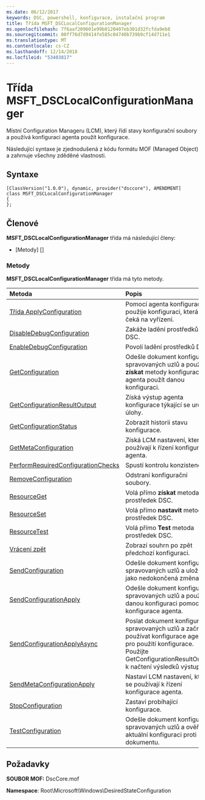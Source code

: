 ```yaml
---
ms.date: 06/12/2017
keywords: DSC, powershell, konfigurace, instalační program
title: Třída MSFT_DSCLocalConfigurationManager
ms.openlocfilehash: 7f6aaf209601e99b0120407eb301d32fcfda9eb8
ms.sourcegitcommit: 00ff76d7d9414fe585c04740b739b9cf14d711e1
ms.translationtype: MT
ms.contentlocale: cs-CZ
ms.lasthandoff: 12/14/2018
ms.locfileid: "53403817"
---
```

# <a name="msftdsclocalconfigurationmanager-class"></a>Třída MSFT_DSCLocalConfigurationManager

Místní Configuration Manageru (LCM), který řídí stavy konfigurační soubory a používá konfiguraci agenta použít konfigurace.

Následující syntaxe je zjednodušená z kódu formátu MOF (Managed Object) a zahrnuje všechny zděděné vlastnosti.

## <a name="syntax"></a>Syntaxe

```
[ClassVersion("1.0.0"), dynamic, provider("dsccore"), AMENDMENT]
class MSFT_DSCLocalConfigurationManager
{
};
```

## <a name="members"></a>Členové

**MSFT_DSCLocalConfigurationManager** třída má následující členy:

- [Metody] []

### <a name="methods"></a>Metody

**MSFT_DSCLocalConfigurationManager** třída má tyto metody.

|Metoda |Popis |
|:--- |:---|
| [Třída ApplyConfiguration](msft-dsclocalconfigurationmanager-applyconfiguration.md)| Pomocí agenta konfigurace použije konfiguraci, která čeká na vyřízení.|
| [DisableDebugConfiguration](msft-dsclocalconfigurationmanager-disabledebugconfiguration.md)| Zakáže ladění prostředků DSC.|
| [EnableDebugConfiguration](msft-dsclocalconfigurationmanager-enabledebugconfiguration.md)| Povolí ladění prostředků DSC.|
| [GetConfiguration](msft-dsclocalconfigurationmanager-getconfiguration.md)| Odešle dokument konfigurace spravovaných uzlů a používá **získat** metody konfigurace agenta použít danou konfiguraci.|
| [GetConfigurationResultOutput](msft-dsclocalconfigurationmanager-getconfigurationresultoutput.md)| Získá výstup agenta konfigurace týkající se určité úlohy.|
| [GetConfigurationStatus](msft-dsclocalconfigurationmanager-getconfigurationstatus.md)| Zobrazit historii stavu konfigurace.|
| [GetMetaConfiguration](msft-dsclocalconfigurationmanager-getmetaconfiguration.md)| Získá LCM nastavení, které se používají k řízení konfigurace agenta.|
| [PerformRequiredConfigurationChecks](msft-dsclocalconfigurationmanager-performrequiredconfigurationchecks.md)| Spustí kontrolu konzistence.|
| [RemoveConfiguration](msft-dsclocalconfigurationmanager-removeconfiguration.md)| Odstraní konfigurační soubory.|
| [ResourceGet](msft-dsclocalconfigurationmanager-resourceget.md)| Volá přímo **získat** metoda prostředek DSC.|
| [ResourceSet](msft-dsclocalconfigurationmanager-resourceset.md)| Volá přímo **nastavit** metoda prostředek DSC.|
| [ResourceTest](msft-dsclocalconfigurationmanager-resourcetest.md)| Volá přímo **Test** metoda prostředek DSC.|
| [Vrácení zpět](msft-dsclocalconfigurationmanager-rollback.md)| Zobrazí souhrn po zpět předchozí konfiguraci.|
| [SendConfiguration](msft-dsclocalconfigurationmanager-sendconfiguration.md)| Odešle dokument konfigurace spravovaných uzlů a uloží ho jako nedokončená změna.|
| [SendConfigurationApply](msft-dsclocalconfigurationmanager-sendconfigurationapply.md)| Odešle dokument konfigurace spravovaných uzlů a použít danou konfiguraci pomocí konfigurace agenta.|
| [SendConfigurationApplyAsync](msft-dsclocalconfigurationmanager-sendconfigurationapplyasync.md)| Poslat dokument konfigurace spravovaných uzlů a začnete používat konfigurace agenta pro použití konfigurace. Použijte GetConfigurationResultOutput k načtení výsledků výstupu.|
| [SendMetaConfigurationApply](msft-dsclocalconfigurationmanager-sendmetaconfigurationapply.md)| Nastaví LCM nastavení, které se používají k řízení konfigurace agenta.|
| [StopConfiguration](msft-dsclocalconfigurationmanager-stopconfiguration.md)| Zastaví probíhající konfigurace.|
| [TestConfiguration](msft-dsclocalconfigurationmanager-testconfiguration.md)| Odešle dokument konfigurace spravovaných uzlů a ověří aktuální konfiguraci proti dokumentu.|

## <a name="requirements"></a>Požadavky

**SOUBOR MOF:** DscCore.mof

**Namespace**: Root\Microsoft\Windows\DesiredStateConfiguration